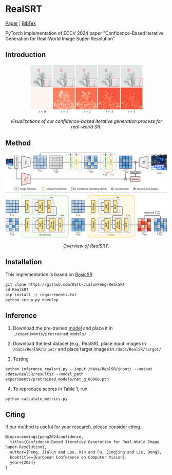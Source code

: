 # RealSRT

[Paper](https://www.ecva.net/papers/eccv_2024/papers_ECCV/papers/08254.pdf) | [BibTex](https://github.com/USTC-JialunPeng/RealSRT#citing) 

PyTorch implementation of ECCV 2024 paper 
"Confidence-Based Iterative Generation for Real-World Image Super-Resolution"

## Introduction
<div align=center>
<img src="./figures/teaser.png" width="70%" height="70%">

*Visualizations of our confidence-based iterative generation process for real-world SR.*
</div>

## Method
<div align=center>
<img src="./figures/pipeline.png">

*Overview of RealSRT.*
</div>

## Installation
This implementation is based on [BasicSR](https://github.com/XPixelGroup/BasicSR)

```
git clone https://github.com/USTC-JialunPeng/RealSRT
cd RealSRT
pip install -r requirements.txt
python setup.py develop
```

## Inference
1. Download the pre-trained [model](https://drive.google.com/file/d/1e8Ip7m174esI9nGtzD04xFS-3mA6GDOJ/view?usp=sharing) and place it in `./experiments/pretrained_models/`

2. Download the test dataset (e.g., RealSR), place input images in `/data/RealSR/input/` and place target images in `/data/RealSR/target/`

3. Testing
```
python inference_realsrt.py --input /data/RealSR/input/ --output /data/RealSR/results/ --model_path experiments/pretrained_models/net_g_80000.pth
```

4. To reproduce scores in Table 1, run
```
python calculate_metrics.py
```

## Citing
If our method is useful for your research, please consider citing.

```
@inproceedings{peng2024confidence,
  title={Confidence-Based Iterative Generation for Real-World Image Super-Resolution},
  author={Peng, Jialun and Luo, Xin and Fu, Jingjing and Liu, Dong},
  booktitle={European Conference on Computer Vision},
  year={2024}
}
```
